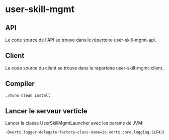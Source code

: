 # user-skill-mgmt

## API
Le code source de l'API se trouve dans le répertoire user-skill-mgmt-api.

## Client
Le code source du client se trouve dans le répertoire user-skill-mgmt-client.

## Compiler
```zsh
./mvnw clean install
```

## Lancer le serveur verticle
Lancer la classe UserSkillMgmtLauncher avec les params de JVM:
```zsh
-Dvertx.logger-delegate-factory-class-name=io.vertx.core.logging.SLF4JLogDelegateFactory
```
